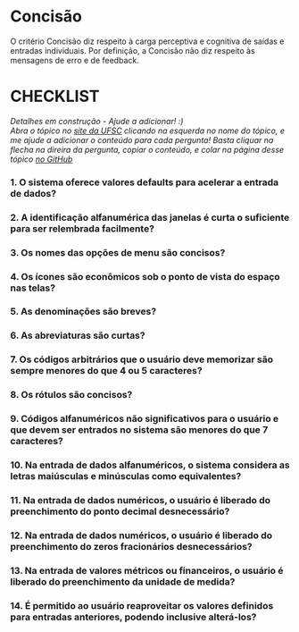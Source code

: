 # Concisão

O critério Concisão diz respeito à carga perceptiva e cognitiva de saídas e entradas individuais. Por definição, a Concisão não diz respeito às mensagens de erro e de feedback.

# CHECKLIST

*Detalhes em construção - Ajude a adicionar! :)*  
*Abra o tópico no [site da UFSC](http://www.labiutil.inf.ufsc.br/ergolist/quest.htm) 
clicando na esquerda no nome do tópico, e me ajude a adicionar o conteúdo para cada pergunta!
Basta cliquar na flecha na direira da pergunta, copiar o conteúdo, e colar na página desse tópico 
[no GitHub](https://github.com/usabilidade/usabilidade.github.io)*

### 1. O sistema oferece valores defaults para acelerar a entrada de dados?
### 2. A identificação alfanumérica das janelas é curta o suficiente para ser relembrada facilmente?
### 3. Os nomes das opções de menu são concisos?
### 4. Os ícones são econômicos sob o ponto de vista do espaço nas telas?
### 5. As denominações são breves?
### 6. As abreviaturas são curtas?
### 7. Os códigos arbitrários que o usuário deve memorizar são sempre menores do que 4 ou 5 caracteres?
### 8. Os rótulos são concisos?
### 9. Códigos alfanuméricos não significativos para o usuário e que devem ser entrados no sistema são menores do que 7 caracteres?
### 10. Na entrada de dados alfanuméricos, o sistema considera as letras maiúsculas e minúsculas como equivalentes?
### 11. Na entrada de dados numéricos, o usuário é liberado do preenchimento do ponto decimal desnecessário?
### 12. Na entrada de dados numéricos, o usuário é liberado do preenchimento do zeros fracionários desnecessários?
### 13. Na entrada de valores métricos ou financeiros, o usuário é liberado do preenchimento da unidade de medida?
### 14. É permitido ao usuário reaproveitar os valores definidos para entradas anteriores, podendo inclusive alterá-los?
